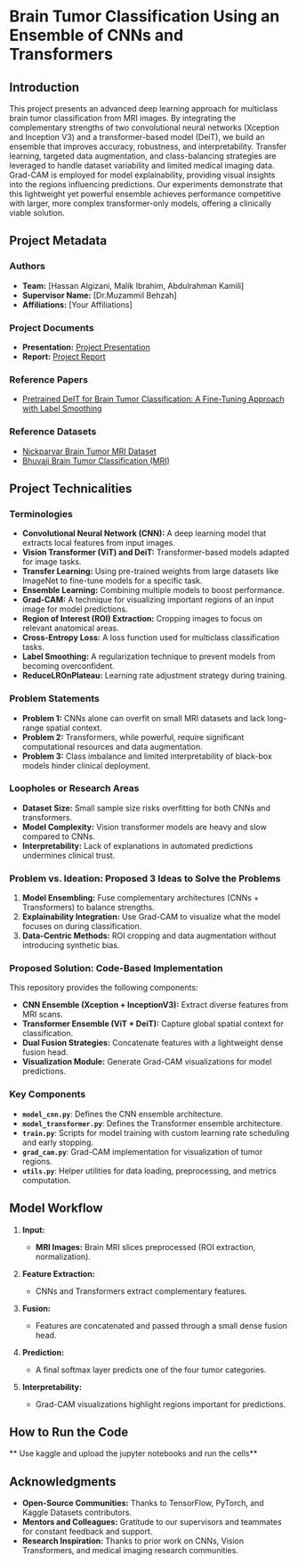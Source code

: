 # Brain Tumor Classification Using an Ensemble of CNNs and Transformers

## Introduction
This project presents an advanced deep learning approach for multiclass brain tumor classification from MRI images. By integrating the complementary strengths of two convolutional neural networks (Xception and Inception V3) and a transformer-based model (DeiT), we build an ensemble that improves accuracy, robustness, and interpretability. Transfer learning, targeted data augmentation, and class-balancing strategies are leveraged to handle dataset variability and limited medical imaging data. Grad-CAM is employed for model explainability, providing visual insights into the regions influencing predictions. Our experiments demonstrate that this lightweight yet powerful ensemble achieves performance competitive with larger, more complex transformer-only models, offering a clinically viable solution.

## Project Metadata

### Authors
- **Team:** [Hassan Algizani, Malik Ibrahim, Abdulrahman Kamili]
- **Supervisor Name:** [Dr.Muzammil Behzah]
- **Affiliations:** [Your Affiliations]

### Project Documents
- **Presentation:** [Project Presentation](/presentation.pptx)
- **Report:** [Project Report](https://github.com/BRAIN-Lab-AI/3DGen-Diffusion-Models-for-3D-Object-Generation/blob/main/Brain%20Tumor%20Classification%20and%20Detection.pdf)

### Reference Papers
- [Pretrained DeIT for Brain Tumor Classification: A Fine-Tuning Approach with Label Smoothing]([https://arxiv.org/abs/2112.10752](https://ieeexplore.ieee.org/document/10725957))

### Reference Datasets
- [Nickparvar Brain Tumor MRI Dataset](https://www.kaggle.com/datasets/guslovesmath/tumor-classification-99-7-tensorflow-2-16)
- [Bhuvaji Brain Tumor Classification (MRI)](https://www.kaggle.com/datasets/sartajbhuvaji/brain-tumor-classification-mri)

## Project Technicalities

### Terminologies
- **Convolutional Neural Network (CNN):** A deep learning model that extracts local features from input images.
- **Vision Transformer (ViT) and DeiT:** Transformer-based models adapted for image tasks.
- **Transfer Learning:** Using pre-trained weights from large datasets like ImageNet to fine-tune models for a specific task.
- **Ensemble Learning:** Combining multiple models to boost performance.
- **Grad-CAM:** A technique for visualizing important regions of an input image for model predictions.
- **Region of Interest (ROI) Extraction:** Cropping images to focus on relevant anatomical areas.
- **Cross-Entropy Loss:** A loss function used for multiclass classification tasks.
- **Label Smoothing:** A regularization technique to prevent models from becoming overconfident.
- **ReduceLROnPlateau:** Learning rate adjustment strategy during training.

### Problem Statements
- **Problem 1:** CNNs alone can overfit on small MRI datasets and lack long-range spatial context.
- **Problem 2:** Transformers, while powerful, require significant computational resources and data augmentation.
- **Problem 3:** Class imbalance and limited interpretability of black-box models hinder clinical deployment.

### Loopholes or Research Areas
- **Dataset Size:** Small sample size risks overfitting for both CNNs and transformers.
- **Model Complexity:** Vision transformer models are heavy and slow compared to CNNs.
- **Interpretability:** Lack of explanations in automated predictions undermines clinical trust.

### Problem vs. Ideation: Proposed 3 Ideas to Solve the Problems
1. **Model Ensembling:** Fuse complementary architectures (CNNs + Transformers) to balance strengths.
2. **Explainability Integration:** Use Grad-CAM to visualize what the model focuses on during classification.
3. **Data-Centric Methods:** ROI cropping and data augmentation without introducing synthetic bias.

### Proposed Solution: Code-Based Implementation
This repository provides the following components:

- **CNN Ensemble (Xception + InceptionV3):** Extract diverse features from MRI scans.
- **Transformer Ensemble (ViT + DeiT):** Capture global spatial context for classification.
- **Dual Fusion Strategies:** Concatenate features with a lightweight dense fusion head.
- **Visualization Module:** Generate Grad-CAM visualizations for model predictions.

### Key Components
- **`model_cnn.py`**: Defines the CNN ensemble architecture.
- **`model_transformer.py`**: Defines the Transformer ensemble architecture.
- **`train.py`**: Scripts for model training with custom learning rate scheduling and early stopping.
- **`grad_cam.py`**: Grad-CAM implementation for visualization of tumor regions.
- **`utils.py`**: Helper utilities for data loading, preprocessing, and metrics computation.

## Model Workflow

1. **Input:**
   - **MRI Images:** Brain MRI slices preprocessed (ROI extraction, normalization).

2. **Feature Extraction:**
   - CNNs and Transformers extract complementary features.

3. **Fusion:**
   - Features are concatenated and passed through a small dense fusion head.

4. **Prediction:**
   - A final softmax layer predicts one of the four tumor categories.

5. **Interpretability:**
   - Grad-CAM visualizations highlight regions important for predictions.

## How to Run the Code
**  Use kaggle and upload the jupyter notebooks and run the cells**

## Acknowledgments
- **Open-Source Communities:** Thanks to TensorFlow, PyTorch, and Kaggle Datasets contributors.
- **Mentors and Colleagues:** Gratitude to our supervisors and teammates for constant feedback and support.
- **Research Inspiration:** Thanks to prior work on CNNs, Vision Transformers, and medical imaging research communities.
